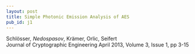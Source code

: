 ```yaml
---
layout: post
title: Simple Photonic Emission Analysis of AES
pub_id: j1
---
```


Schlösser<sup>*</sup>, Nedospasov<sup>*</sup>, Krämer, Orlic, Seifert  
Journal of Cryptographic Engineering April 2013, Volume 3, Issue 1, pp 3-15
